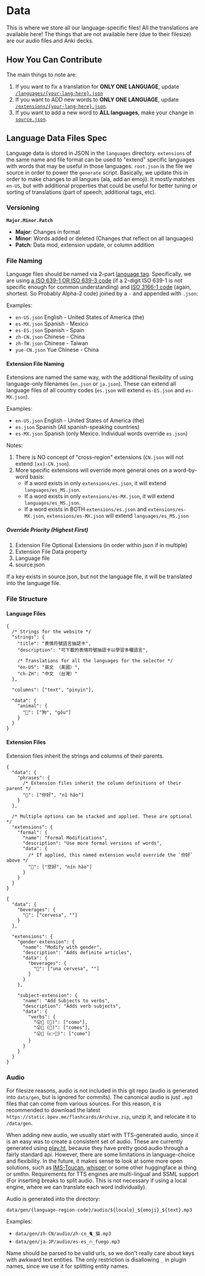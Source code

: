 # Data

This is where we store all our language-specific files! All the translations are available here! The things that are not available here (due to their filesize) are our audio files and Anki decks.

## How You Can Contribute

The main things to note are:

1. If you want to fix a translation for **ONLY ONE LANGUAGE**, update [`/languages/{your-lang-here}.json`](./languages)
2. If you want to ADD new words to **ONLY ONE LANGUAGE**, update [`/extensions/{your-lang-here}.json`](./extensions).
3. If you want to add a new word to **ALL languages**, make your change in [`source.json`](./source.json).

## Language Data Files Spec

Language data is stored in JSON in the `languages` directory. `extensions` of the same name and file format can be used to "extend" specific languages with words that may be useful in those languages. `root.json` is the file we source in order to power the `generate` script. Basically, we update this in order to make changes to all langues (ala, add an emoji). It mostly matches `en-US`, but with additional properties that could be useful for better tuning or sorting of translations (part of speech, additional tags, etc).

### Versioning

**`Major.Minor.Patch`**

- **Major**: Changes in format
- **Minor**: Words added or deleted (Changes that reflect on all languages)
- **Patch**: Data mod, extension update, or column addition

### File Naming

Language files should be named via 2-part [language tag](https://www.rfc-editor.org/rfc/rfc5646.html#section-2.1). Specifically, we are using [a ISO 639-1 OR ISO 639-3 code](https://en.wikipedia.org/wiki/List_of_ISO_639-1_codes) (if a 2-digit ISO 639-1 is not specific enough for common understanding) and [ISO 3166-1 code](https://www.iso.org/obp/ui/#search/code/) (again, shortest. So Probably Alpha-2 code) joined by a `-` and appended with `.json`:

Examples:

- `en-US.json` English - United States of America (the)
- `es-MX.json` Spanish - Mexico
- `es-ES.json` Spanish - Spain
- `zh-CN.json` Chinese - China
- `zh-TW.json` Chinese - Taiwan
- `yue-CN.json` Yue Chinese - China

#### Extension File Naming

Extensions are named the same way, with the additional flexibility of using language-only filenames (`en.json` or `ja.json`). These can extend all language files of all country codes (`es.json` will extend `es-ES.json` and `es-MX.json`).

Examples:

- `en-US.json` English - United States of America (the)
- `es.json` Spanish (All spanish-speaking countries)
- `es-MX.json` Spanish (only Mexico. Individual words override `es.json`)

Notes:

1. There is NO concept of "cross-region" extensions (`CN.json` will not extend `[xx]-CN.json`).
2. More specific extensions will override more general ones on a word-by-word basis:
   - If a word exists in only `extensions/es.json`, it will extend `languages/es_MS.json`.
   - If a word exists in only `extensions/es-MX.json`, it will extend `languages/es_MS.json`.
   - If a word exists in BOTH `extensions/es.json` and `extensions/es-MX.json`, `extensions/es-MX.json` will extend `languages/es_MS.json`

##### Override Priority (Highest First)

1. Extension File Optional Extensions (in order within json if in multiple)
2. Extension File Data property
3. Language file
4. source.json

If a key exists in source.json, but not the language file, it will be translated into the language file.

### File Structure

#### Language Files

```jsonc
{
  /* Strings for the website */
  "strings": {
    "title": "表情符號語言抽認卡",
    "description": "可下載的表情符號抽認卡以學習多種語言",

    /* Translations for all the languages for the selector */
    "en-US": "英文 （美國）",
    "ch-ZH": "中文 （台灣）"
  },

  "columns": ["text", "pinyin"],

  "data": {
    "animal": {
      "🐶": ["狗", "gǒu"]
    }
  }
}
```

#### Extension Files

Extension files inherit the strings and columns of their parents.

```jsonc
{
  "data": {
    "phrases": {
      /* Extension files inherit the column definitions of their parent */
      "👋": ["你好", "nĭ hăo"]
    }
  },

  /* Multiple options can be stacked and applied. These are optional */
  "extensions": {
    "formal": {
      "name": "Formal Modifications",
      "description": "Use more formal versions of words",
      "data": {
        /* If applied, this named extension would override the `你好` above */
        "👋": ["您好", "nín hăo"]
      }
    }
  }
}
```

```jsonc
{
  "data": {
    "beverages": {
      "🍺": ["cervesa", ""]
    }
  },

  "extensions": {
    "gender-extension": {
      "name": "Modify with gender",
      "description": "Adds definite articles",
      "data": {
        "beverages": {
          "🍺": ["una cervesa", ""]
        }
      }
    },

    "subject-extension": {
      "name": "Add Subjects to verbs",
      "description": "Adds verb subjects",
      "data": {
        "verbs": {
          "😮🍔 (🙋)": ["como"],
          "😮🍔 (🫵)": ["comes"],
          "😮🍔 (👉🧍)": ["come"]
        }
      }
    }
  }
}
```

### Audio

For filesize reasons, audio is not included in this git repo (audio is generated into `data/gen`, but is ignored for commits). The canonical audio is just `.mp3` files that can come from various sources. For this reason, it is recommended to download the latest `https://static.bpev.me/flashcards/Archive.zip`, unzip it, and relocate it to `/data/gen`.

When adding new audio, we usually start with TTS-generated audio, since it is an easy was to create a consistent set of audio. These are currently generated using [play.ht](https://play.ht/text-to-speech-api/), because they have pretty good audio through a fairly standard api. However, there are some limitations in language-choice and flexibility. In the future, it makes sense to look at some more open solutions, such as [IMS-Toucan](https://github.com/DigitalPhonetics/IMS-Toucan), [whisper](https://github.com/openai/whisper) or some other huggingface ai thing or smthn. Requirements for TTS engines are multi-lingual and SSML support (For inserting breaks to split audio. This is not necessary if using a local engine, where we can translate each word individually).

Audio is generated into the directory:

`data/gen/{language-region-code}/audio/${locale}_${emoji}_${text}.mp3`

Examples:

- `data/gen/zh-CN/audio/zh-cn_🐈_猫.mp3`
- `data/gen/ja-JP/audio/es-es_🔥_fuego.mp3`

Name should be parsed to be valid urls, so we don't really care about keys with awkward text entities. The only restriction is disallowing `_` in plugin names, since we use it for splitting entity names.
